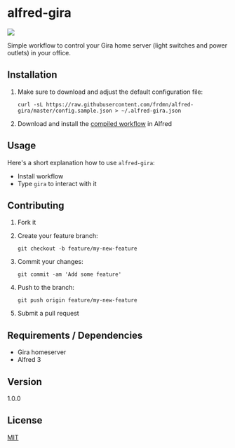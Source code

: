 # alfred-gira

![](http://i.imgur.com/HbYLrpB.png)

Simple workflow to control your Gira home server (light switches and power outlets) in your office.

## Installation

1. Make sure to download and adjust the default configuration file:

    ```shell
    curl -sL https://raw.githubusercontent.com/frdmn/alfred-gira/master/config.sample.json > ~/.alfred-gira.json
    ```

2. Download and install the [compiled workflow](https://github.com/frdmn/alfred-gira/releases) in Alfred

## Usage

Here's a short explanation how to use `alfred-gira`:

* Install workflow
* Type `gira` to interact with it

## Contributing

1. Fork it
2. Create your feature branch:

    ```shell
    git checkout -b feature/my-new-feature
    ```

3. Commit your changes:

    ```shell
    git commit -am 'Add some feature'
    ```

4. Push to the branch:

    ```shell
    git push origin feature/my-new-feature
    ```

5. Submit a pull request

## Requirements / Dependencies

* Gira homeserver
* Alfred 3

## Version

1.0.0

## License

[MIT](LICENSE)

